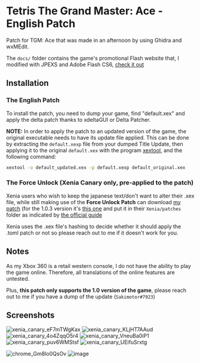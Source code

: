 # Tetris The Grand Master: Ace - English Patch

Patch for TGM: Ace that was made in an afternoon by using Ghidra and wxMEdit.

The `docs/` folder contains the game's promotional Flash website that, I modified with JPEXS and Adobe Flash CS6, [check it out](https://sakimotor.github.io/tgma_eng/)

## Installation


### The English Patch
To install the patch, you need to dump your game, find "default.xex" and apply the delta patch thanks to xdeltaGUI or Delta Patcher.

**NOTE:** In order to apply the patch to an updated version of the game, the original executable needs to have its update file applied. This can be done by extracting the `default.xexp` file from your dumped Title Update, then applying it to the original `default.xex` with the program [xextool](https://digiex.net/threads/xextool-6-3-download.9523/), and the following command:

```bash
xextool -o default_updated.xex -p default.xexp default_original.xex
```

### The Force Unlock (Xenia Canary only, pre-applied to the patch)
Xenia users who wish to keep the japanese text/don't want to alter their .xex file, while still making use of the **Force Unlock Patch** can download [my patch](https://github.com/Sakimotor/tgma_eng/blob/main/434107D2%20-%20Tetris%20The%20Grand%20Master%20Ace.patch.toml) (for the 1.0.3 version it's [this one](https://github.com/Sakimotor/tgma_eng/blob/main/434107D2%20v1.0.3%20-%20Tetris%20The%20Grand%20Master%20Ace.patch.toml) and put it in their `Xenia/patches` folder as indicated by [the official guide](https://github.com/xenia-canary/game-patches)



Xenia uses the .xex file's hashing to decide whether it should apply the .toml patch or not so please reach out to me if it doesn't work for you.

## Notes

As my Xbox 360 is a retail western console, I do not have the ability to play the game online. Therefore, all translations of the online features are untested.

Plus, **this patch only supports the 1.0 version of the game**, please reach out to me if you have a dump of the update (`Sakimotor#7923`)

## Screenshots
![xenia_canary_eF7mTWgKax](https://github.com/user-attachments/assets/2130fd1e-1559-482e-b9b8-576a334bea77)
![xenia_canary_KLjHT7AAud](https://github.com/user-attachments/assets/bd418e6d-f1b0-4424-8695-54439664603a)
![xenia_canary_4o4ZqqO5r4](https://github.com/user-attachments/assets/52dee005-512f-4f67-96d8-d3ae254384d1)
![xenia_canary_VneuBa0iP1](https://github.com/user-attachments/assets/0bc7fcd7-5114-4e26-8e06-2288a1e86777)
![xenia_canary_puv6WMStsf](https://github.com/user-attachments/assets/c4c22e63-c3f9-4468-a22e-f29105e043e1) 
![xenia_canary_UEifuSrxtg](https://github.com/user-attachments/assets/c6a8a031-44b5-4ca9-8f48-d834e9aa7351)




![chrome_Gm8Io0QsOv](https://github.com/user-attachments/assets/58c6d2d9-0417-4bb2-aa58-a48732b21209) ![image](https://github.com/user-attachments/assets/e4d3cb7a-da9f-46b4-a6bc-0822abb3f48a)

